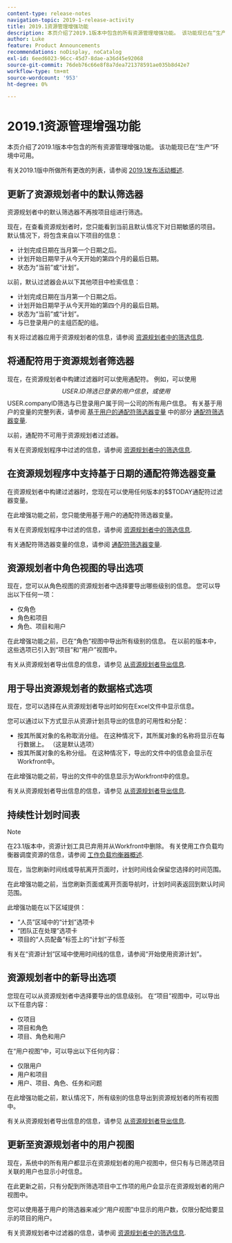 ```yaml
---
content-type: release-notes
navigation-topic: 2019-1-release-activity
title: 2019.1资源管理增强功能
description: 本页介绍了2019.1版本中包含的所有资源管理增强功能。 该功能现已在“生产”环境中可用。
author: Luke
feature: Product Announcements
recommendations: noDisplay, noCatalog
exl-id: 6eed6023-96cc-45d7-8dae-a36d45e92068
source-git-commit: 76deb76c66e8f8a7dea721378591ae035b8d42e7
workflow-type: tm+mt
source-wordcount: '953'
ht-degree: 0%

---
```


# 2019.1资源管理增强功能

本页介绍了2019.1版本中包含的所有资源管理增强功能。 该功能现已在“生产”环境中可用。

有关2019.1版中所做所有更改的列表，请参阅 [2019.1发布活动概述](../../../../product-announcements/product-releases/quarterly-release-archive/2019.1-release-activity/2019.1-release-activity-overview.md).

## 更新了资源规划者中的默认筛选器

资源规划者中的默认筛选器不再按项目组进行筛选。

现在，在查看资源规划者时，您只能看到当前且默认情况下对日期敏感的项目。 默认情况下，将包含来自以下项目的信息：

* 计划完成日期在当月第一个日期之后。
* 计划开始日期早于从今天开始的第四个月的最后日期。
* 状态为“当前”或“计划”。

以前，默认过滤器会从以下其他项目中检索信息：

* 计划完成日期在当月第一个日期之后。
* 计划开始日期早于从今天开始的第四个月的最后日期。
* 状态为“当前”或“计划”。
* 与已登录用户的主组匹配的组。

有关将过滤器应用于资源规划者的信息，请参阅 [资源规划者中的筛选信息](../../../../resource-mgmt/resource-planning/filter-resource-planner.md).

## 将通配符用于资源规划者筛选器

现在，在资源规划者中构建过滤器时可以使用通配符。 例如，可以使用$$USER.ID筛选已登录的用户信息，或使用$$USER.companyID筛选与已登录用户属于同一公司的所有用户信息。 有关基于用户的变量的完整列表，请参阅 [基于用户的通配符筛选器变量](../../../../reports-and-dashboards/reports/reporting-elements/understand-wildcard-filter-variables.md#user-based-variables) 中的部分 [通配符筛选器变量](../../../../reports-and-dashboards/reports/reporting-elements/understand-wildcard-filter-variables.md).

以前，通配符不可用于资源规划者过滤器。

有关在资源规划程序中过滤的信息，请参阅 [资源规划者中的筛选信息](../../../../resource-mgmt/resource-planning/filter-resource-planner.md).

<!--
<iframe class="mt-media" src="assets/290697527?title=0&byline=0&portrait=0" width="640px" height="360px" frameborder="0" allowfullscreen></iframe>
-->

## 在资源规划程序中支持基于日期的通配符筛选器变量

在资源规划者中构建过滤器时，您现在可以使用任何版本的$$TODAY通配符过滤器变量。

在此增强功能之前，您只能使用基于用户的通配符筛选器变量。

有关在资源规划程序中过滤的信息，请参阅 [资源规划者中的筛选信息](../../../../resource-mgmt/resource-planning/filter-resource-planner.md).

有关通配符筛选器变量的信息，请参阅 [通配符筛选器变量](../../../../reports-and-dashboards/reports/reporting-elements/understand-wildcard-filter-variables.md).

## 资源规划者中角色视图的导出选项

现在，您可以从角色视图的资源规划者中选择要导出哪些级别的信息。 您可以导出以下任何一项：

* 仅角色
* 角色和项目
* 角色、项目和用户

在此增强功能之前，已在“角色”视图中导出所有级别的信息。 在以前的版本中，这些选项已引入到“项目”和“用户”视图中。

有关从资源规划者导出信息的信息，请参见 [从资源规划者导出信息](../../../../resource-mgmt/resource-planning/export-resource-planner.md).

## 用于导出资源规划者的数据格式选项

现在，您可以选择在从资源规划者导出时如何在Excel文件中显示信息。

您可以通过以下方式显示从资源计划员导出的信息的可用性和分配：

* 按其所属对象的名称取消分组。 在这种情况下，其所属对象的名称将显示在每行数据上。 （这是默认选项）
* 按其所属对象的名称分组。 在这种情况下，导出的文件中的信息会显示在Workfront中。

在此增强功能之前，导出的文件中的信息显示为Workfront中的信息。

有关从资源规划者导出信息的信息，请参见 [从资源规划者导出信息](../../../../resource-mgmt/resource-planning/export-resource-planner.md).

## 持续性计划时间表

>[!NOTE]
>
>在23.1版本中，资源计划工具已弃用并从Workfront中删除。 有关使用工作负载均衡器调度资源的信息，请参阅 [工作负载均衡器概述](../../../../resource-mgmt/workload-balancer/overview-workload-balancer.md).

现在，当您刷新时间线或导航离开页面时，计划时间线会保留您选择的时间范围。

在此增强功能之前，当您刷新页面或离开页面导航时，计划时间表返回到默认时间范围。

此增强功能在以下区域提供：

* “人员”区域中的“计划”选项卡
* “团队正在处理”选项卡
* 项目的“人员配备”标签上的“计划”子标签

有关在“资源计划”区域中使用时间线的信息，请参阅“开始使用资源计划”。

## 资源规划者中的新导出选项

您现在可以从资源规划者中选择要导出的信息级别。 在“项目”视图中，可以导出以下任意内容：

* 仅项目
* 项目和角色
* 项目、角色和用户

在“用户视图”中，可以导出以下任何内容：

* 仅限用户
* 用户和项目
* 用户、项目、角色、任务和问题

在此增强功能之前，默认情况下，所有级别的信息导出到资源规划者的所有视图中。

有关从资源规划者导出信息的信息，请参见 [从资源规划者导出信息](../../../../resource-mgmt/resource-planning/export-resource-planner.md).

## 更新至资源规划者中的用户视图

现在，系统中的所有用户都显示在资源规划者的用户视图中，但只有与已筛选项目关联的用户也显示小时信息。

在此更新之前，只有分配到所筛选项目中工作项的用户会显示在资源规划者的用户视图中。

您可以使用基于用户的筛选器来减少“用户视图”中显示的用户数，仅限分配给要显示的项目的用户。

有关资源规划者中过滤器的信息，请参阅 [资源规划者中的筛选信息](../../../../resource-mgmt/resource-planning/filter-resource-planner.md).
